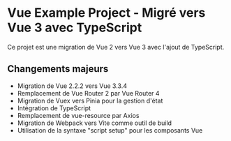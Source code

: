 # Vue Example Project - Migré vers Vue 3 avec TypeScript

Ce projet est une migration de Vue 2 vers Vue 3 avec l'ajout de TypeScript.

## Changements majeurs

- Migration de Vue 2.2.2 vers Vue 3.3.4
- Remplacement de Vue Router 2 par Vue Router 4
- Migration de Vuex vers Pinia pour la gestion d'état
- Intégration de TypeScript
- Remplacement de vue-resource par Axios
- Migration de Webpack vers Vite comme outil de build
- Utilisation de la syntaxe "script setup" pour les composants Vue